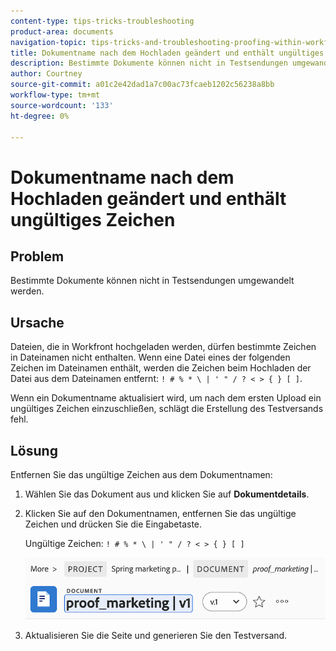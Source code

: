 ```yaml
---
content-type: tips-tricks-troubleshooting
product-area: documents
navigation-topic: tips-tricks-and-troubleshooting-proofing-within-workfront
title: Dokumentname nach dem Hochladen geändert und enthält ungültiges Zeichen
description: Bestimmte Dokumente können nicht in Testsendungen umgewandelt werden.
author: Courtney
source-git-commit: a01c2e42dad1a7c00ac73fcaeb1202c56238a8bb
workflow-type: tm+mt
source-wordcount: '133'
ht-degree: 0%

---
```



# Dokumentname nach dem Hochladen geändert und enthält ungültiges Zeichen

## Problem

Bestimmte Dokumente können nicht in Testsendungen umgewandelt werden.

## Ursache

Dateien, die in Workfront hochgeladen werden, dürfen bestimmte Zeichen in Dateinamen nicht enthalten. Wenn eine Datei eines der folgenden Zeichen im Dateinamen enthält, werden die Zeichen beim Hochladen der Datei aus dem Dateinamen entfernt: `! # % * \ | ' " / ? < > { } [ ]`.

Wenn ein Dokumentname aktualisiert wird, um nach dem ersten Upload ein ungültiges Zeichen einzuschließen, schlägt die Erstellung des Testversands fehl.

## Lösung

Entfernen Sie das ungültige Zeichen aus dem Dokumentnamen:

1. Wählen Sie das Dokument aus und klicken Sie auf **Dokumentdetails**.
1. Klicken Sie auf den Dokumentnamen, entfernen Sie das ungültige Zeichen und drücken Sie die Eingabetaste.

   Ungültige Zeichen: `! # % * \ | ' " / ? < > { } [ ]`

   ![](assets/doc-name.png)

1. Aktualisieren Sie die Seite und generieren Sie den Testversand.